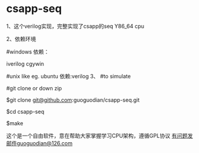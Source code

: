 # csapp-seq 
1、这个verilog实现，完整实现了csapp的seq Y86_64 cpu

2、依赖环境

#windows 依赖：

iverilog cgywin 

#unix like eg. ubuntu 依赖:verilog
3、
#to simulate 

#git clone  or down zip

$git clone git@github.com:guoguodian/csapp-seq.git

$cd csapp-seq

$make 


这个是一个自由软件，意在帮助大家掌握学习CPU架构，遵循GPL协议
有问题发邮件guoguodian@126.com
